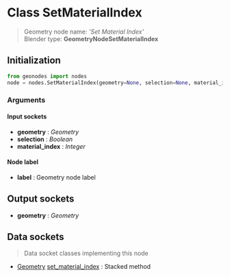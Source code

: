 
# Class SetMaterialIndex

> Geometry node name: _'Set Material Index'_<br>Blender type:  **GeometryNodeSetMaterialIndex**

## Initialization


```python
from geonodes import nodes
node = nodes.SetMaterialIndex(geometry=None, selection=None, material_index=None, label=None)
```


### Arguments


#### Input sockets



- **geometry** : _Geometry_
- **selection** : _Boolean_
- **material_index** : _Integer_



#### Node label



- **label** : Geometry node label



## Output sockets



- **geometry** : _Geometry_



## Data sockets

> Data socket classes implementing this node


- [Geometry](../sockets/Geometry.md) [set_material_index](../sockets/Geometry.md#set_material_index) : Stacked method


